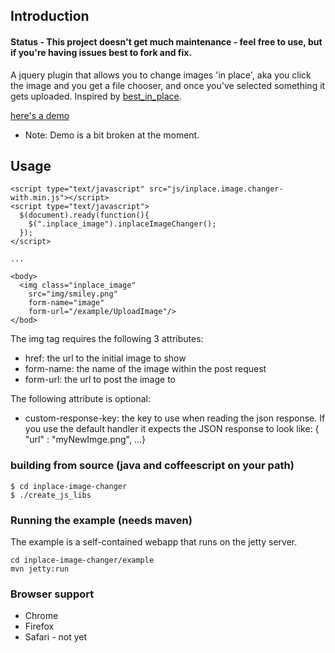 ## Introduction

#### Status - This project doesn't get much maintenance - feel free to use, but if you're having issues best to fork and fix.

A jquery plugin that allows you to change images 'in place', aka you click the image and you get a file chooser, and once you've selected something it gets uploaded.
Inspired by [best_in_place](https://github.com/bernat/best_in_place).


[here's a demo](http://edeustace.com/inplace/)
- Note: Demo is a bit broken at the moment.

## Usage

    <script type="text/javascript" src="js/inplace.image.changer-with.min.js"></script>
    <script type="text/javascript">
      $(document).ready(function(){
        $(".inplace_image").inplaceImageChanger();
      });
    </script>

    ...

    <body>
      <img class="inplace_image"
        src="img/smiley.png"
        form-name="image"
        form-url="/example/UploadImage"/>
    </bod>

The img tag requires the following 3 attributes:

* href: the url to the initial image to show
* form-name: the name of the image within the post request
* form-url: the url to post the image to

The following attribute is optional:

* custom-response-key: the key to use when reading the json response. If you use the default handler it expects the JSON response to look like:
    { "url" : "myNewImge.png", ...}

### building from source (java and coffeescript on your path)
    $ cd inplace-image-changer
    $ ./create_js_libs


### Running the example (needs maven)
The example is a self-contained webapp that runs on the jetty server.

    cd inplace-image-changer/example
    mvn jetty:run

### Browser support

* Chrome
* Firefox
* Safari - not yet

